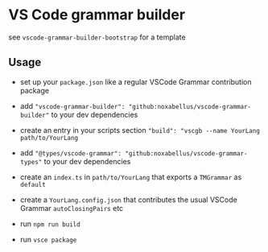 # VS Code grammar builder

see `vscode-grammar-builder-bootstrap` for a template

## Usage

+ set up your `package.json` like a regular VSCode Grammar contribution package

+ add `"vscode-grammar-builder": "github:noxabellus/vscode-grammar-builder"`
to your dev dependencies

+ create an entry in your scripts section
`"build": "vscgb --name YourLang path/to/YourLang`

+ add `"@types/vscode-grammar": "github:noxabellus/vscode-grammar-types"`
to your dev dependencies

+ create an `index.ts` in `path/to/YourLang`
that exports a `TMGrammar` as `default`

+ create a `YourLang.config.json` that contributes the usual
VSCode Grammar `autoClosingPairs` etc

+ run `npm run build`

+ run `vsce package`
